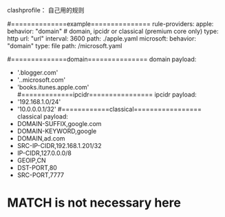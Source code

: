 clashprofile：
	自己用的规则

#==============example===============
rule-providers:
  apple:
    behavior: "domain" # domain, ipcidr or classical (premium core only)
    type: http
    url: "url"
    interval: 3600
    path: ./apple.yaml
  microsoft:
    behavior: "domain"
    type: file
    path: /microsoft.yaml

    

#==============domain===============
domain
payload:
  - '.blogger.com'
  - '*.*.microsoft.com'
  - 'books.itunes.apple.com'
#=============ipcidr================
ipcidr
payload:
  - '192.168.1.0/24'
  - '10.0.0.0.1/32'
#============classical=================
classical
payload:
  - DOMAIN-SUFFIX,google.com
  - DOMAIN-KEYWORD,google
  - DOMAIN,ad.com
  - SRC-IP-CIDR,192.168.1.201/32
  - IP-CIDR,127.0.0.0/8
  - GEOIP,CN
  - DST-PORT,80
  - SRC-PORT,7777
  # MATCH is not necessary here